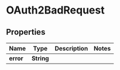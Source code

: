 

# OAuth2BadRequest


## Properties

Name | Type | Description | Notes
------------ | ------------- | ------------- | -------------
**error** | **String** |  | 



